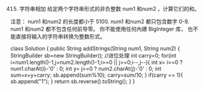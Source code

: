 415. 字符串相加
给定两个字符串形式的非负整数 num1 和num2 ，计算它们的和。

注意：
num1 和num2 的长度都小于 5100.
num1 和num2 都只包含数字 0-9.
num1 和num2 都不包含任何前导零。
你不能使用任何內建 BigInteger 库， 也不能直接将输入的字符串转换为整数形式。

class Solution {
    public String addStrings(String num1, String num2) {
        StringBuilder sb=new StringBuilder();
        //进位处理
        int carry=0;
        for(int i=num1.length()-1,j=num2.length()-1;i>=0 || j>=0;i--,j--){
            int x= i>=0 ? num1.charAt(i)-'0' : 0;
            int y= j>=0 ? num2.charAt(j)-'0' : 0;
            int sum=x+y+carry;
            sb.append(sum%10);
            carry=sum/10;
        }
        if(carry == 1){
            sb.append("1");
        }
        return sb.reverse().toString();
    }
}
